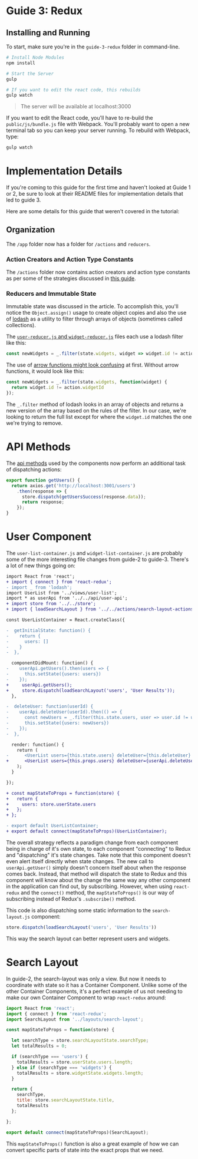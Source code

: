# Guide 3: Redux

## Installing and Running

To start, make sure you're in the `guide-3-redux` folder in command-line.

```sh
# Install Node Modules
npm install

# Start the Server
gulp

# If you want to edit the react code, this rebuilds
gulp watch
```

> The server will be available at localhost:3000

If you want to edit the React code, you'll have to re-build the `public/js/bundle.js` file with Webpack. You'll probably want to open a new terminal tab so you can keep your server running. To rebuild with Webpack, type:

```sh
gulp watch
```

# Implementation Details

If you're coming to this guide for the first time and haven't looked at Guide 1 or 2, be sure to look at their README files for implementation details that led to guide 3.

Here are some details for this guide that weren't covered in the tutorial:

## Organization

The `/app` folder now has a folder for `/actions` and `reducers`.

### Action Creators and Action Type Constants

The `/actions` folder now contains action creators and action type constants as per some of the strategies discussed in [this guide](https://github.com/bradwestfall/CSS-Tricks-React-Series/blob/master/guide-3-redux/docs/action-strategies.md).

### Reducers and Immutable State

Immutable state was discussed in the article. To accomplish this, you'll notice the `Object.assign()` usage to create object copies and also the use of [lodash](https://lodash.com/) as a utility to filter through arrays of objects (sometimes called collections).

The [`user-reducer.js` and `widget-reducer.js`](https://github.com/bradwestfall/CSS-Tricks-React-Series/tree/master/guide-3-redux/app/reducers) files each use a lodash filter like this:

```js
const newWidgets = _.filter(state.widgets, widget => widget.id != action.widgetId);
```

The use of [arrow functions might look confusing](http://bradwestfall.com/articles/dont-get-javascript-es6-arrow-functions) at first. Without arrow functions, it would look like this:

```js
const newWidgets = _.filter(state.widgets, function(widget) {
  return widget.id != action.widgetId
});
```

The `_.filter` method of lodash looks in an array of objects and returns a new version of the array based on the rules of the filter. In our case, we're looking to return the full list except for where the `widget.id` matches the one we're trying to remove.


# API Methods

The [api methods](https://github.com/bradwestfall/CSS-Tricks-React-Series/tree/master/guide-3-redux/app/api) used by the components now perform an additional task of dispatching actions:

```js
export function getUsers() {
  return axios.get('http://localhost:3001/users')
    .then(response => {
      store.dispatch(getUsersSuccess(response.data));
      return response;
    });
}
```

# User Component

The `user-list-container.js` and `widget-list-container.js` are probably some of the more interesting file changes from guide-2 to guide-3. There's a lot of new things going on:

```diff
import React from 'react';
+ import { connect } from 'react-redux';
- import _ from 'lodash';
import UserList from '../views/user-list';
import * as userApi from '../../api/user-api';
+ import store from '../../store';
+ import { loadSearchLayout } from '../../actions/search-layout-actions';

const UserListContainer = React.createClass({

-  getInitialState: function() {
-    return {
-      users: []
-    }
-  },

  componentDidMount: function() {
-    userApi.getUsers().then(users => {
-      this.setState({users: users})
-    });
+     userApi.getUsers();
+     store.dispatch(loadSearchLayout('users', 'User Results'));
  },

-  deleteUser: function(userId) {
-    userApi.deleteUser(userId).then(() => {
-      const newUsers = _.filter(this.state.users, user => user.id != userId);
-      this.setState({users: newUsers})
-    });
-  },

  render: function() {
    return (
-      <UserList users={this.state.users} deleteUser={this.deleteUser} />
+      <UserList users={this.props.users} deleteUser={userApi.deleteUser} />
    );
  }

});

+ const mapStateToProps = function(store) {
+   return {
+     users: store.userState.users
+   };
+ };

- export default UserListContainer;
+ export default connect(mapStateToProps)(UserListContainer);
```

The overall strategy reflects a paradigm change from each component being in charge of it's own state, to each component "connecting" to Redux and "dispatching" it's state changes. Take note that this component doesn't even alert itself directly when state changes. The new call to `userApi.getUser()` simply doesn't concern itself about when the response comes back. Instead, that method will dispatch the state to Redux and this component will know about the change the same way any other component in the application can find out, by subscribing. However, when using `react-redux` and the `connect()` method, the `mapStateToProps()` is our way of subscribing instead of Redux's `.subscribe()` method.

This code is also dispatching some static information to the `search-layout.js` component:

```js
store.dispatch(loadSearchLayout('users', 'User Results'))
```

This way the search layout can better represent users and widgets.


# Search Layout

In guide-2, the search-layout was only a view. But now it needs to coordinate with state so it has a Container Component. Unlike some of the other Container Components, it's a perfect example of us not needing to make our own Container Component to wrap `react-redux` around:

```js
import React from 'react';
import { connect } from 'react-redux';
import SearchLayout from '../layouts/search-layout';

const mapStateToProps = function(store) {

  let searchType = store.searchLayoutState.searchType;
  let totalResults = 0;

  if (searchType === 'users') {
    totalResults = store.userState.users.length;
  } else if (searchType === 'widgets') {
    totalResults = store.widgetState.widgets.length;
  }

  return {
    searchType,
    title: store.searchLayoutState.title,
    totalResults
  };

};

export default connect(mapStateToProps)(SearchLayout);
```

This `mapStateToProps()` function is also a great example of how we can convert specific parts of state into the exact props that we need.
